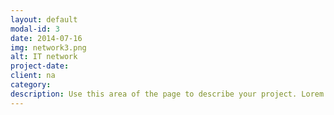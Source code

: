 ```yaml
---
layout: default
modal-id: 3
date: 2014-07-16
img: network3.png
alt: IT network
project-date: 
client: na
category: 
description: Use this area of the page to describe your project. Lorem ipsum dolor sit amet, consectetur adipisicing elit. Mollitia neque assumenda ipsam nihil, molestias magnam, recusandae quos quis inventore quisquam velit asperiores, vitae? Reprehenderit soluta, eos quod consequuntur itaque. Nam.
---
```

